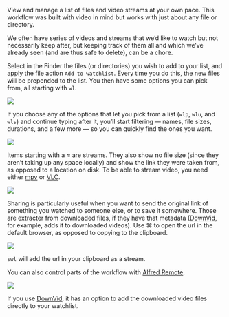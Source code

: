 View and manage a list of files and video streams at your own pace. This workflow was built with video in mind but works with just about any file or directory.
 
We often have series of videos and streams that we’d like to watch but not necessarily keep after, but keeping track of them all and which we’ve already seen (and are thus safe to delete), can be a chore.
 
Select in the Finder the files (or directories) you wish to add to your list, and apply the file action `Add to watchlist`. Every time you do this, the new files will be prepended to the list. You then have some options you can pick from, all starting with `wl`.

![](https://i.imgur.com/Bp0Rsuq.png)

If you choose any of the options that let you pick from a list (`wlp`, `wlu`, and `wls`) and continue typing after it, you’ll start filtering — names, file sizes, durations, and a few more — so you can quickly find the ones you want.

![](https://i.imgur.com/vuWA4wI.png)

Items starting with a ≈ are streams. They also show no file size (since they aren’t taking up any space locally) and show the link they were taken from, as opposed to a location on disk. To be able to stream video, you need either [mpv](http://mpv.io/) or [VLC](http://www.videolan.org/vlc/index.html).

![](http://i.imgur.com/AxMR4QQ.png)

Sharing is particularly useful when you want to send the original link of something you watched to someone else, or to save it somewhere. Those are extracter from downloaded files, if they have that metadata ([DownVid](https://github.com/vitorgalvao/alfred-workflows/tree/master/DownVid), for example, adds it to downloaded videos). Use ⌘ to open the url in the default browser, as opposed to copying to the clipboard.

![](https://i.imgur.com/i0WC2i3.png)

`swl` will add the url in your clipboard as a stream.

You can also control parts of the workflow with [Alfred Remote](https://www.alfredapp.com/remote/).

![](https://i.imgur.com/vc2oPDB.png)

If you use [DownVid](https://github.com/vitorgalvao/alfred-workflows/tree/master/DownVid), it has an option to add the downloaded video files directly to your watchlist.
